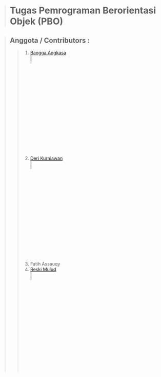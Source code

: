 > # Tugas Pemrograman Berorientasi Objek (PBO)

> ## Anggota / Contributors :
>> 1. [Bangga Angkasa](https://github.com/BanggaA) <br>
>>    <img src="https://avatars.githubusercontent.com/u/93152023?v=4" alt="drawing" width="8%"/>
>> 2. [Deri Kurniawan](https://github.com/Deri-Kurniawan) <br>
>>    <img src="https://avatars.githubusercontent.com/u/69128801?v=4" alt="drawing" width="8%"/>
>> 3. Fatih Assauqy <br>
>> 4. [Reski Mulud](https://github.com/reski-mulud-muchamad) <br>
>>    <img src="https://avatars.githubusercontent.com/u/63949402?v=4" alt="drawing" width="8%"/>

